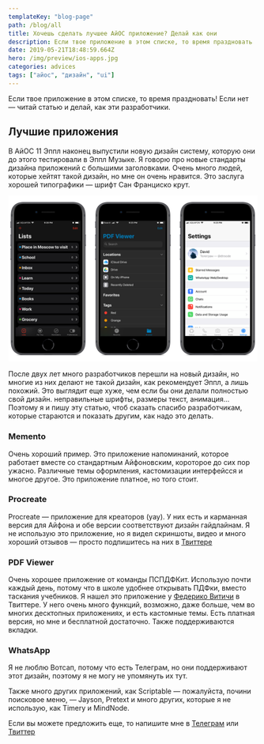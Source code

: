 ```yaml
---
templateKey: "blog-page"
path: /blog/all
title: Хочешь сделать лучшее АйОС приложение? Делай как они
description: Если твое приложение в этом списке, то время праздновать
date: 2019-05-21T18:48:59.664Z
hero: /img/preview/ios-apps.jpg
categories: advices
tags: ["айос", "дизайн", "ui"]
---
```


Если твое приложение в этом списке, то время праздновать! Если нет — читай статью и делай, как эти разработчики.

## Лучшие приложения

В АйОС 11 Эппл наконец выпустили новую дизайн систему, которую они до этого тестировали в Эппл Музыке. Я говорю про новые стандарты дизайна приложений с большими заголовками. Очень много людей, которые хейтят такой дизайн, но мне он очень нравится. Это заслуга хорошей типографики — шрифт Сан Франциско крут.

![Memento, PDF Viewer и WhatsApp](ios-ui-apps.png "Memento, PDF Viewer и WhatsApp")

После двух лет много разработчиков перешли на новый дизайн, но многие из них делают не такой дизайн, как рекомендует Эппл, а лишь похожий. Это выглядит еще хуже, чем если бы они делали полностью свой дизайн. неправильные шрифты, размеры текст, анимация... Поэтому я и пишу эту статью, чтоб сказать спасибо разработчикам, которые стараются и показать другим, как надо это делать.

### Memento

Очень хороший пример. Это приложение напоминаний, которое работает вместе со стандартным Айфоновским, короторое до сих пор ужасно. Различные темы оформления, кастомизации интерфейсся и многое другое. Это приложение платное, но того стоит.

### Procreate

Procreate — приложение для креаторов (уау). У них есть и карманная версия для Айфона и обе версии соответствуют дизайн гайдлайнам. Я не использую это приложение, но я видел скриншоты, видео и много хороший отзывов — просто подпишитесь на них в [Твиттере](https://twitter.com/Procreate)

### PDF Viewer

Очень хорошее приложение от команды ПСПДФКит. Использую почти каждый день, потому что в школе удобнее открывать ПДФки, вместо таскания учебников. Я нашел это приложение у [Федерико Витичи](https://twitter.com/viticci) в Твиттере. У него очень много функций, возможно, даже больше, чем во многих десктопных приложениях, и есть кастомные темы. Есть платная версия, но мне и бесплатной достаточно. Также поддерживаются вкладки.

### WhatsApp

Я не люблю Вотсап, потому что есть Телеграм, но они поддерживают этот дизайн, поэтому я не могу не упомянуть их тут.

Также много других приложений, как Scriptable — пожалуйста, почини поисковое меню, — Jayson, Pretext и много других, которые я не использую, как Timery и MindNode.

Если вы можете предложить еще, то напишите мне в [Телеграм](https://t.me/dtroode) или [Твиттер](https://twitter.com/dtroode)
